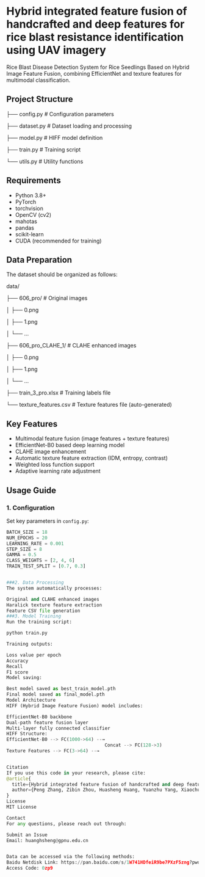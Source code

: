 # Hybrid integrated feature fusion of handcrafted and deep features for rice blast resistance identification using UAV imagery

Rice Blast Disease Detection System for Rice Seedlings Based on Hybrid Image Feature Fusion, combining EfficientNet and texture features for multimodal classification.


## Project Structure


├── config.py        # Configuration parameters

├── dataset.py       # Dataset loading and processing

├── model.py         # HIFF model definition

├── train.py         # Training script

└── utils.py         # Utility functions


## Requirements

- Python 3.8+
- PyTorch
- torchvision
- OpenCV (cv2)
- mahotas
- pandas
- scikit-learn
- CUDA (recommended for training)

## Data Preparation

The dataset should be organized as follows:


data/

├── 606_pro/            # Original images

│   ├── 0.png

│   ├── 1.png

│   └── ...

├── 606_pro_CLAHE_1/    # CLAHE enhanced images

│   ├── 0.png

│   ├── 1.png

│   └── ...

├── train_3_pro.xlsx    # Training labels file

└── texture_features.csv # Texture features file (auto-generated)



## Key Features

- Multimodal feature fusion (image features + texture features)
- EfficientNet-B0 based deep learning model
- CLAHE image enhancement
- Automatic texture feature extraction (IDM, entropy, contrast)
- Weighted loss function support
- Adaptive learning rate adjustment

## Usage Guide

### 1. Configuration

Set key parameters in `config.py`:

```python
BATCH_SIZE = 18
NUM_EPOCHS = 20
LEARNING_RATE = 0.001
STEP_SIZE = 8
GAMMA = 0.5
CLASS_WEIGHTS = [2, 4, 6]
TRAIN_TEST_SPLIT = [0.7, 0.3]


###2. Data Processing
The system automatically processes:

Original and CLAHE enhanced images
Haralick texture feature extraction
Feature CSV file generation
###3. Model Training
Run the training script:

python train.py

Training outputs:

Loss value per epoch
Accuracy
Recall
F1 score
Model saving:

Best model saved as best_train_model.pth
Final model saved as final_model.pth
Model Architecture
HIFF (Hybrid Image Feature Fusion) model includes:

EfficientNet-B0 backbone
Dual-path feature fusion layer
Multi-layer fully connected classifier
HIFF Structure:
EfficientNet-B0 --> FC(1000->64) --→ 
                                    Concat --> FC(128->3)
Texture Features --> FC(3->64) --→


Citation
If you use this code in your research, please cite:
@article{
  title={Hybrid integrated feature fusion of handcrafted and deep features for rice blast resistance identification using UAV imagery},
  author={Peng Zhang, Zibin Zhou, Huasheng Huang, Yuanzhu Yang, Xiaochun Hu, Jiajun Zhuang, and Yu Tang},
}
License
MIT License

Contact
For any questions, please reach out through:

Submit an Issue
Email: huanghsheng@gpnu.edu.cn


Data can be accessed via the following methods:
Baidu Netdisk Link: https://pan.baidu.com/s/1W741HDfeiR9be7PXzF5zng?pwd=0zp9
Access Code: 0zp9
